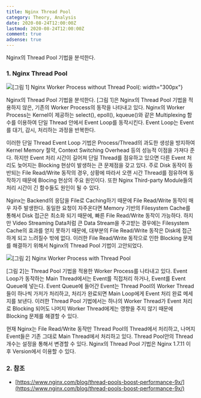 ```yaml
---
title: Nginx Thread Pool
category: Theory, Analysis
date: 2020-08-24T12:00:00Z
lastmod: 2020-08-24T12:00:00Z
comment: true
adsense: true
---
```


Nginx의 Thread Pool 기법을 분석한다.

### 1. Nginx Thread Pool

![[그림 1] Nginx Worker Process without Thread Pool]({{site.baseurl}}/images/theory_analysis/Nginx_Thread_Pool/Nginx_Worker_Process_Without_Thread_Pool.PNG){: width="300px"}

Nginx의 Thread Pool 기법을 분석한다. [그림 1]은 Nginx의 Thread Pool 기법을 적용하지 않은, 기존의 Worker Process의 동작을 나타내고 있다. Nginx의 Worker Process는 Kernel이 제공하는 select(), epoll(), kqueue()와 같은 Multiplexing 함수를 이용하여 단일 Thread 안에서 Event Loop를 동작시킨다. Event Loop는 Event를 대기, 감시, 처리하는 과정을 반복한다.

이러한 단일 Thread Event Loop 기법은 Process/Thread의 과도한 생성을 방지하여 Kernel Memory 절약, Context Switching Overhead 등의 성능적 이점을 가져다 준다. 하지만 Event 처리 시간이 길어져 단일 Thread를 점유하고 있으면 다른 Event 처리도 늦어지는 Blocking 현상이 발생하는 큰 문제점을 갖고 있다. 주로 Disk 동작이 동반되는 File Read/Write 동작의 경우, 상황에 따라서 오랜 시간 Thread를 점유하며 동작하기 때문에 Blocing 현상의 주요 원인이다. 또한 Nginx Third-party Module들의 처리 시간이 긴 함수들도 원인이 될 수 있다.

Nginx는 Backend의 응답을 File로 Caching하기 때문에 File Read/Write 동작이 매우 자주 발생한다. 동일한 요청이 자주온다면 Memory 기반의 Filesystem Cache를 통해서 Disk 접근은 최소화 되기 때문에, 빠른 File Read/Write 동작이 가능하다. 하지만 Video Streaming Data처럼 큰 Data Stream을 주고받는 경우에는 Filesystem Cache의 효과를 얻지 못하기 때문에, 대부분의 File Read/Write 동작은 Disk에 접근하게 되고 느려질수 밖에 없다. 이러한 File Read/Write 동작으로 인한 Blocking 문제를 해결하기 위해서 Nginx의 Thread Pool 기법이 고안되었다.

![[그림 2] Nginx Worker Process with Thread Pool]({{site.baseurl}}/images/theory_analysis/Nginx_Thread_Pool/Nginx_Worker_Process_With_Thread_Pool.PNG)

[그림 2]는 Thread Pool 기법을 적용한 Worker Process를 나타내고 있다. Event Loop가 동작하는 Main Thread에서는 Event를 직접처리 하거나, Event를 Event Queue에 넣는다. Event Queue에 들어간 Event는 Thread Pool의 Worker Thread들이 하나씩 가저가 처리하고, 처리가 완료되면 Main Loop에게 Event 처리 완료 메세지를 보낸다. 이러한 Thread Pool 기법에서는 하나의 Worker Thread가 Event 처리로 Blocking 되어도 나머지 Worker Thread에게는 영향을 주지 않기 때문에 Blocking 문제를 해결할 수 있다.

현재 Nginx는 File Read/Write 동작만 Thread Pool의 Thread에서 처리하고, 나머지 Event들은 기존 그대로 Main Thread에서 처리하고 있다. Thread Pool안의 Thread 개수는 설정을 통해서 변경할 수 있다. Nginx의 Thread Pool 기법은 Nginx 1.7.11 이후 Version에서 이용할 수 있다.

### 2. 참조

* [https://www.nginx.com/blog/thread-pools-boost-performance-9x/](https://www.nginx.com/blog/thread-pools-boost-performance-9x/)